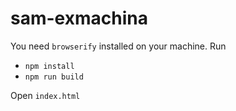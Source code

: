 # sam-exmachina
You need `browserify` installed on your machine.
Run
- `npm install`
- `npm run build`

Open `index.html`
